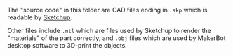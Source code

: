 The "source code" in this folder are CAD files ending in `.skp` which is readable by [Sketchup](http://www.sketchup.com/).

Other files include `.mtl` which are files used by Sketchup to render the "materials" of the part correctly, and `.obj` files which are used by MakerBot desktop software to 3D-print the objects.